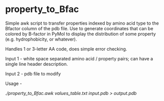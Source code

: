 # property_to_Bfac

Simple awk script to transfer properties indexed by amino acid type to the Bfactor column of the pdb file. 
Use to generate coordinates that can be colored by B-factor in PyMol to display the distribution of some property (e.g. hydrophobicity, or whatever). 

Handles 1 or 3-letter AA code, does simple error checking. 

Input 1 - white space separated amino acid / property pairs; can have a single line header description.

Input 2 - pdb file to modify 

Usage -      

<i> ./property_to_Bfac.awk values_table.txt input.pdb > output.pdb </i>

